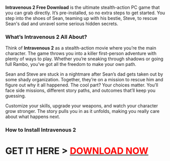 <strong>Intravenous 2 Free Download</strong> is the ultimate stealth-action PC game that you can grab directly. It’s pre-installed, so no extra steps to get started. You step into the shoes of Sean, teaming up with his bestie, Steve, to rescue Sean's dad and unravel some serious hidden secrets.
<h3>What’s Intravenous 2 All About?</h3>
Think of <strong>Intravenous 2</strong> as a stealth-action movie where you’re the main character. The game throws you into a killer first-person adventure with plenty of ways to play. Whether you’re sneaking through shadows or going full Rambo, you’ve got all the freedom to make your own path.

Sean and Steve are stuck in a nightmare after Sean’s dad gets taken out by some shady organization. Together, they’re on a mission to rescue him and figure out why it all happened. The cool part? Your choices matter. You’ll face side missions, different story paths, and outcomes that’ll keep you guessing.

Customize your skills, upgrade your weapons, and watch your character grow stronger. The story pulls you in as it unfolds, making you really care about what happens next.
<h3>How to Install Intravenous 2</h3>
<h1>GET  IT  HERE &gt;  <a href="https://www.pcgeniee.com/intravenous-2-v1-1-5/"><span style="color: #ff0000;">DOWNLOAD NOW</span></a></h1>
